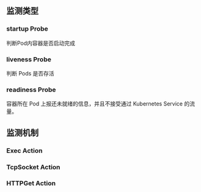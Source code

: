 ## 监测类型

### startup Probe

判断Pod内容器是否启动完成


### liveness Probe

判断 Pods 是否存活

### readiness Probe

容器所在 Pod 上报还未就绪的信息，并且不接受通过 Kubernetes Service 的流量。


## 监测机制

### Exec Action

### TcpSocket Action

### HTTPGet Action

